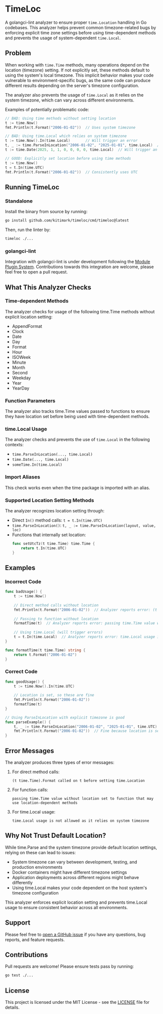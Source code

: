 # TimeLoc

A golangci-lint analyzer to ensure proper `time.Location` handling in Go codebases. This analyzer helps prevent common timezone-related bugs by enforcing explicit time zone settings before using time-dependent methods and prevents the usage of system-dependent `time.Local`.

## Problem

When working with `time.Time` methods, many operations depend on the location (timezone) setting. If not explicitly set, these methods default to using the system's local timezone. This implicit behavior makes your code vulnerable to environment-specific bugs, as the same code can produce different results depending on the server's timezone configuration.

The analyzer also prevents the usage of `time.Local` as it relies on the system timezone, which can vary across different environments.

Examples of potentially problematic code:
```go
// BAD: Using time methods without setting location
t := time.Now()
fmt.Println(t.Format("2006-01-02"))  // Uses system timezone

// BAD: Using time.Local which relies on system timezone
t := time.Now().In(time.Local)       // Will trigger an error
t, _ := time.ParseInLocation("2006-01-02", "2025-01-01", time.Local)  // Will trigger an error
t := time.Date(2025, 1, 1, 0, 0, 0, 0, time.Local)  // Will trigger an error

// GOOD: Explicitly set location before using time methods
t := time.Now()
t = t.In(time.UTC)
fmt.Println(t.Format("2006-01-02"))  // Consistently uses UTC
```

## Running TimeLoc

### Standalone

Install the binary from source by running:
```bash
go install github.com/kitimark/timeloc/cmd/timeloc@latest
```

Then, run the linter by:
```bash
timeloc ./...
```

### golangci-lint

Integration with golangci-lint is under development following the [Module Plugin System](https://golangci-lint.run/plugins/module-plugins/). Contributions towards this integration are welcome, please feel free to open a pull request.

## What This Analyzer Checks

### Time-dependent Methods

The analyzer checks for usage of the following time.Time methods without explicit location setting:
- AppendFormat
- Clock
- Date
- Day
- Format
- Hour
- ISOWeek
- Minute
- Month
- Second
- Weekday
- Year
- YearDay

### Function Parameters

The analyzer also tracks time.Time values passed to functions to ensure they have location set before being used with time-dependent methods.

### time.Local Usage

The analyzer checks and prevents the use of `time.Local` in the following contexts:
- `time.ParseInLocation(..., time.Local)`
- `time.Date(..., time.Local)`
- `someTime.In(time.Local)`

### Import Aliases

This check works even when the time package is imported with an alias.

### Supported Location Setting Methods

The analyzer recognizes location setting through:
- Direct `In()` method calls: `t = t.In(time.UTC)`
- `time.ParseInLocation()`: `t, _ := time.ParseInLocation(layout, value, loc)`
- Functions that internally set location:
  ```go
  func setUtcTz(t time.Time) time.Time {
      return t.In(time.UTC)
  }
  ```

## Examples

### Incorrect Code

```go
func badUsage() {
    t := time.Now()
    
    // Direct method calls without location
    fmt.Println(t.Format("2006-01-02"))  // Analyzer reports error: (t time.Time).Format called on t before setting time.Location
    
    // Passing to function without location
    formatTime(t)  // Analyzer reports error: passing time.Time value without location set to function that may use location-dependent methods
 
    // Using time.Local (will trigger errors)
    t = t.In(time.Local)  // Analyzer reports error: time.Local usage is not allowed as it relies on system timezone
}

func formatTime(t time.Time) string {
    return t.Format("2006-01-02")
}
```

### Correct Code

```go
func goodUsage() {
    t := time.Now().In(time.UTC)
    
    // Location is set, so these are fine
    fmt.Println(t.Format("2006-01-02"))
    formatTime(t)
}

// Using ParseInLocation with explicit timezone is good
func parseExample() {
    t, _ := time.ParseInLocation("2006-01-02", "2025-01-01", time.UTC)
    fmt.Println(t.Format("2006-01-02"))  // Fine because location is set
}
```

## Error Messages

The analyzer produces three types of error messages:

1. For direct method calls:
   ```
   (t time.Time).Format called on t before setting time.Location
   ```

2. For function calls:
   ```
   passing time.Time value without location set to function that may use location-dependent methods
   ```

3. For time.Local usage:
   ```
   time.Local usage is not allowed as it relies on system timezone
   ```

## Why Not Trust Default Location?

While time.Parse and the system timezone provide default location settings, relying on these can lead to issues:
- System timezone can vary between development, testing, and production environments
- Docker containers might have different timezone settings
- Application deployments across different regions might behave differently
- Using time.Local makes your code dependent on the host system's timezone configuration

This analyzer enforces explicit location setting and prevents time.Local usage to ensure consistent behavior across all environments.

## Support
Please feel free to [open a GitHub issue](https://github.com/kitimark/timeloc/issues) if you have any questions, bug reports, and feature requests.

## Contributions

Pull requests are welcome! Please ensure tests pass by running:

```bash
go test ./...
```

## License

This project is licensed under the MIT License - see the [LICENSE](LICENSE) file for details.
